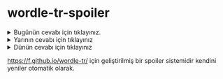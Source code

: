 # wordle-tr-spoiler

<details>
  <summary>Bugünün cevabı için tıklayınız.</summary>
  <br>
    <b> miyav </b>
</details>

<details>
  <summary>Yarının cevabı için tıklayınız</summary>
  <br>
   <b> katkı </b>
</details>

<details>
  <summary>Dünün cevabı için tıklayınız </summary>
  <br>
  <b> atmak </b>
</details>

https://f.github.io/wordle-tr/ için geliştirilmiş bir spoiler sistemidir kendini yeniler otomatik olarak.


